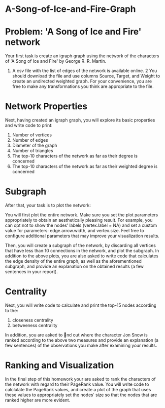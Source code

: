 # A-Song-of-Ice-and-Fire-Graph

# Problem: 'A Song of Ice and Fire' network

Your first task is create an igraph graph using the network of the characters of 'A Song of Ice and Fire' by George R. R. Martin. 

1. A csv file with the list of edges of the network is available online.
2 You should download the file and use columns Source, Target, and Weight to create an undirected weighted graph. For your convenience, you are free to make any transformations you think are appropriate to the file.

# Network Properties

Next, having created an igraph graph, you will explore its basic properties and write code to print:
1. Number of vertices
2. Number of edges
3. Diameter of the graph
4. Number of triangles
5. The top-10 characters of the network as far as their degree is concerned
6. The top-10 characters of the network as far as their weighted degree is concerned

# Subgraph

After that, your task is to plot the network:

You will first plot the entire network. Make sure you set the plot parameters appropriately to obtain an aesthetically pleasing result. For example, you can opt not to show the nodes' labels (vertex.label = NA) and set a custom value for
parameters: edge.arrow.width, and vertex.size. Feel free to configure additional parameters that may improve your visualization results.

Then, you will create a subgraph of the network, by discarding all vertices that have less than 10 connections in the network, and plot the subgraph. In addition to the above plots, you are also asked to write code that calculates the edge density of the entire graph, as well as the aforementioned subgraph, and provide an explanation on the obtained results (a few sentences in your report).

# Centrality

Next, you will write code to calculate and print the top-15 nodes according to the:
1. closeness centrality
2. betweeness centrality

In addition, you are asked to nd out where the character Jon Snow is ranked according to the above two measures and provide an explanation (a few sentences) of the observations you make after examining your results.

# Ranking and Visualization

In the final step of this homework your are asked to rank the characters of the network with regard to their PageRank value. You will write code to calclulate the PageRank values, and create a plot of the graph that uses these values to appropriately set the nodes' size so that the nodes that are ranked higher are more evident.

